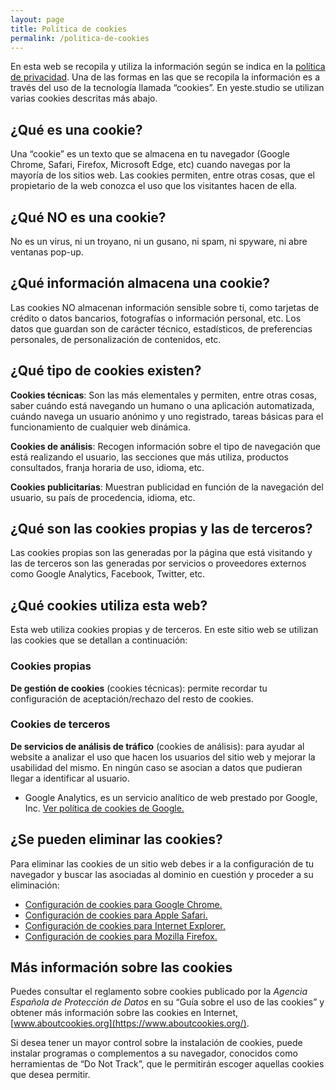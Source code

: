 ```yaml
---
layout: page
title: Política de cookies
permalink: /politica-de-cookies
---
```

En esta web se recopila y utiliza la información según se indica en la [política de privacidad](/politica-de-privacidad).
Una de las formas en las que se recopila la información es a través del uso de la tecnología llamada “cookies”.
En yeste.studio se utilizan varias cookies descritas más abajo.

## ¿Qué es una cookie?
Una “cookie” es un texto que se almacena en tu navegador (Google Chrome, Safari, Firefox, Microsoft Edge, etc) cuando navegas por la mayoría de los sitios web.
Las cookies permiten, entre otras cosas, que el propietario de la web conozca el uso que los visitantes hacen de ella.

## ¿Qué NO es una cookie?
No es un virus, ni un troyano, ni un gusano, ni spam, ni spyware, ni abre ventanas pop-up.

## ¿Qué información almacena una cookie?
Las cookies NO almacenan información sensible sobre ti, como tarjetas de crédito o datos bancarios, fotografías o información personal, etc.
Los datos que guardan son de carácter técnico, estadísticos, de preferencias personales, de personalización de contenidos, etc.

## ¿Qué tipo de cookies existen?

**Cookies técnicas**: Son las más elementales y permiten, entre otras cosas, saber cuándo está navegando un humano o una aplicación automatizada, cuándo navega un usuario anónimo y uno registrado, tareas básicas para el funcionamiento de cualquier web dinámica.

**Cookies de análisis**: Recogen información sobre el tipo de navegación que está realizando el usuario, las secciones que más utiliza, productos consultados, franja horaria de uso, idioma, etc.

**Cookies publicitarias**: Muestran publicidad en función de la navegación del usuario, su país de procedencia, idioma, etc.

## ¿Qué son las cookies propias y las de terceros?
Las cookies propias son las generadas por la página que está visitando y las de terceros son las generadas por servicios o proveedores externos como Google Analytics, Facebook, Twitter, etc.

## ¿Qué cookies utiliza esta web?

Esta web utiliza cookies propias y de terceros. En este sitio web se utilizan las cookies que se detallan a continuación:

### Cookies propias

<!--- **De sesión y seguridad** (cookies técnicas): permiten a la web identificar la sesión de navegación del usuario y con ello activar la protección anti-[CSRF](https://es.wikipedia.org/wiki/Cross-site_request_forgery). --->
**De gestión de cookies** (cookies técnicas): permite recordar tu configuración de aceptación/rechazo del resto de cookies.

### Cookies de terceros

**De servicios de análisis de tráfico** (cookies de análisis): para ayudar al website a analizar el uso que hacen los usuarios del sitio web y mejorar la usabilidad del mismo.
En ningún caso se asocian a datos que pudieran llegar a identificar al usuario.

- Google Analytics, es un servicio analítico de web prestado por Google, Inc. [Ver política de cookies de Google.](https://policies.google.com/technologies/types?hl=es)

<!---
**De redes sociales**: las cookies de redes sociales pueden almacenarse en su navegador mientras navega por artmusic.coach, por ejemplo, cuando utiliza el botón de compartir contenidos de artmusic.coach en alguna red social.
A continuación tienes información sobre las cookies de las redes sociales que utiliza esta web en sus propias políticas de cookies:

- Cookies de Facebook. [Ver política de cookies de Facebook.](https://www.facebook.com/policies/cookies/)
- Cookies de Twitter. [Ver política de privacidad de Twitter.](https://twitter.com/es/privacy)
- Cookies de Linkedin. [Ver política de cookies de Linkedin.](https://www.linkedin.com/legal/cookie-policy?trk=hp-cookies)
- Cookies de Youtube. [Ver política de cookies de Google.](https://policies.google.com/technologies/types?hl=es)
- Cookies de Instagram. [Ver información sobre cookies de Instagram.](https://help.instagram.com/1896641480634370)
--->

## ¿Se pueden eliminar las cookies?

Para eliminar las cookies de un sitio web debes ir a la configuración de tu navegador y buscar las asociadas al dominio en cuestión y proceder a su eliminación:

- [Configuración de cookies para Google Chrome.](https://support.google.com/chrome/answer/95647?hl=es)
- [Configuración de cookies para Apple Safari.](https://support.apple.com/es-es/HT201265)
- [Configuración de cookies para Internet Explorer.](https://support.microsoft.com/en-us/help/17442/windows-internet-explorer-delete-manage-cookies)
- [Configuración de cookies para Mozilla Firefox.](https://support.mozilla.org/es/kb/habilitar-y-deshabilitar-cookies-sitios-web-rastrear-preferencias)

## Más información sobre las cookies

Puedes consultar el reglamento sobre cookies publicado por la _Agencia Española de Protección de Datos_ en su “Guía sobre el uso de las cookies” y obtener más información sobre las cookies en Internet, [www.aboutcookies.org](https://www.aboutcookies.org/).

Si desea tener un mayor control sobre la instalación de cookies, puede instalar programas o complementos a su navegador, conocidos como herramientas de “Do Not Track”, que le permitirán escoger aquellas cookies que desea permitir.
